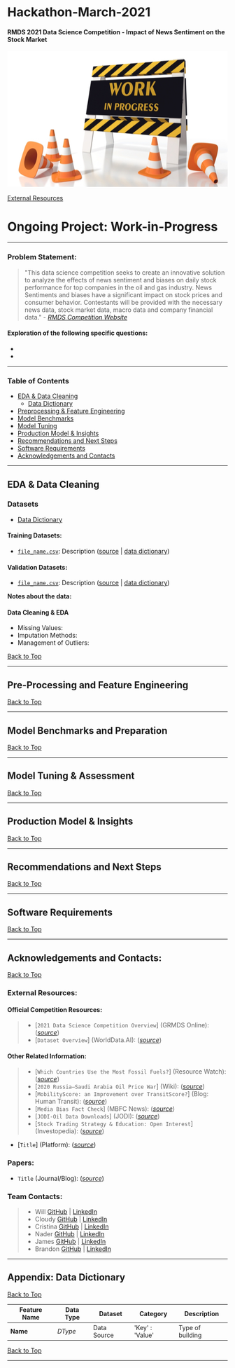 # Hackathon-March-2021
#### RMDS 2021 Data Science Competition - Impact of News Sentiment on the Stock Market

<img src="./assets/images/UnfinishedProject.jpg" alt="Ongoing Project" style="height: 310px; width:660px;"/>

[External Resources](#acknowledgements_and_contact)

<a id='back_to_top'></a>

# Ongoing Project: Work-in-Progress
---
### Problem Statement:
> "This data science competition seeks to create an innovative solution to analyze the effects of news sentiment and biases on daily stock performance for top companies in the oil and gas industry. News Sentiments and biases have a significant impact on stock prices and consumer behavior. Contestants will be provided with the necessary news data, stock market data, macro data and company financial data." - [*RMDS Competition Website*](https://grmds.org/competition/news-sentiment)

#### **Exploration of the following specific questions:**
* 
* 

---
### Table of Contents

* [EDA & Data Cleaning](#eda_and_cleaning)
    * [Data Dictionary](#appendix)
* [Preprocessing & Feature Engineering](#preprocessing_and_feature_engineering)
* [Model Benchmarks](#model_benchmarks)
* [Model Tuning](#model_tuning)
* [Production Model & Insights](#production_model_and_insights)
* [Recommendations and Next Steps](#recommendations_and_next_steps)
* [Software Requirements](#software_requirements)
* [Acknowledgements and Contacts](#acknowledgements_and_contact)

<a id='eda_and_cleaning'></a>

---
## EDA & Data Cleaning

### Datasets

* [Data Dictionary](#appendix)

#### Training Datasets:

* [`file_name.csv`](./filepath.csv): Description ([source](http://URL.com) | [data dictionary](http://URL.com))

#### Validation Datasets:

* [`file_name.csv`](./filepath.csv): Description ([source](http://URL.com) | [data dictionary](http://URL.com))


**Notes about the data:**

#### Data Cleaning & EDA
- Missing Values:
- Imputation Methods:
- Management of Outliers:

[Back to Top](#back_to_top)

<a id='preprocessing_and_feature_engineering'></a>


---
## Pre-Processing and Feature Engineering
[Back to Top](#back_to_top)

<a id='model_benchmarks'></a>

---
## Model Benchmarks and Preparation
[Back to Top](#back_to_top)

<a id='model_tuning'></a>

---
## Model Tuning & Assessment
[Back to Top](#back_to_top)

<a id='production_model_and_insights'></a>

---
## Production Model & Insights
[Back to Top](#back_to_top)

<a id='recommendations_and_next_steps'></a>

---
## Recommendations and Next Steps
[Back to Top](#back_to_top)

<a id='software_requirements'></a>

---
## Software Requirements
[Back to Top](#back_to_top)

<a id='acknowledgements_and_contact'></a>

---
## Acknowledgements and Contacts:
[Back to Top](#back_to_top)

### External Resources:

#### Official Competition Resources:
> * [`2021 Data Science Competition Overview`] (GRMDS Online): ([*source*](https://grmds.org/competition/news-sentiment))
> * [`Dataset Overview`] (WorldData.AI): ([*source*](https://worlddata.ai/bucket/WorldDataTeam/Competition_RMDS_WorldData))

#### Other Related Information:
> * [`Which Countries Use the Most Fossil Fuels?`] (Resource Watch): ([*source*](https://blog.resourcewatch.org/2019/05/02/which-countries-use-the-most-fossil-fuels/))
> * [`2020 Russia–Saudi Arabia Oil Price War`] (Wiki): ([*source*](https://en.wikipedia.org/wiki/2020_Russia%E2%80%93Saudi_Arabia_oil_price_war))
> * [`MobilityScore: an Improvement over TransitScore?`] (Blog: Human Transit): ([*source*](https://humantransit.org/2018/01/mobilityscore-an-improvement-over-transitscore.html))
> * [`Media Bias Fact Check`] (MBFC News): ([*source*](https://mediabiasfactcheck.com/2021/03/03/the-latest-fact-checks-curated-by-media-bias-fact-check-3-3-2021/))
> * [`JODI-Oil Data Downloads`] (JODI): ([*source*](https://www.jodidata.org/oil/database/data-downloads.aspx))
> * [`Stock Trading Strategy & Education: Open Interest`] (Investopedia): ([*source*](https://www.investopedia.com/terms/o/openinterest.asp))



* [`Title`] (Platform): ([*source*](https://www.URL.com))

### Papers:
* `Title` (Journal/Blog): ([*source*](https://www.URL.com))

### Team Contacts:
> * Will [GitHub](https://github.com/griffinwt) | [LinkedIn](https://www.linkedin.com/in/griffinwt)
> * Cloudy [GitHub](https://github.com/cloudmcloudyo) | [LinkedIn](https://www.linkedin.com/in/cloudyliu)
> * Cristina [GitHub](https://github.com/CristinaSahoo) | [LinkedIn](https://www.linkedin.com/in/cristinasahoo)
> * Nader [GitHub](https://github.com/laternader) | [LinkedIn](https://www.linkedin.com/in/ncesmael)
> * James [GitHub](https://github.com) | [LinkedIn](https://www.linkedin.com/in/jamessalisbury)
> * Brandon [GitHub](https://github.com/griffinbran) | [LinkedIn](https://www.linkedin.com/in/griffinbran/)

<a id='appendix'></a>

---
## Appendix: Data Dictionary

[Back to Top](#back_to_top)

|Feature Name|Data Type|Dataset|Category|Description|
|---|---|---|---|---|
|**Name**|*DType*|Data Source|'Key' : 'Value'|Type of building|

[Back to Top](#back_to_top)

---